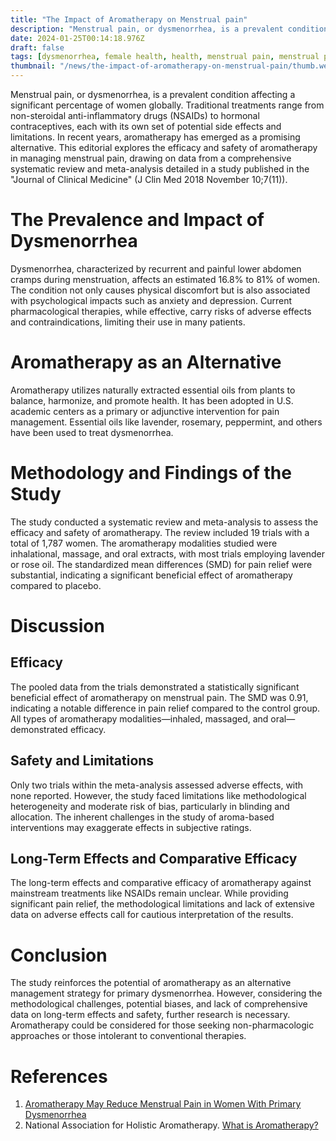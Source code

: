```yaml
---
title: "The Impact of Aromatherapy on Menstrual pain"
description: "Menstrual pain, or dysmenorrhea, is a prevalent condition affecting a significant percentage of women globally. Traditional treatments range from non-steroidal anti-inflammatory drugs (NSAIDs) to hormonal contraceptives, each with its own set of potential side effects and limitations. In recent years, aromatherapy has emerged as a promising alternative."
date: 2024-01-25T00:14:18.976Z
draft: false
tags: [dysmenorrhea, female health, health, menstrual pain, menstrual pain management, menstrual pain treatment, aromatherapy, menstrual cramps]
thumbnail: "/news/the-impact-of-aromatherapy-on-menstrual-pain/thumb.webp"
---
```


Menstrual pain, or dysmenorrhea, is a prevalent condition affecting a significant percentage of women globally. Traditional treatments range from non-steroidal anti-inflammatory drugs (NSAIDs) to hormonal contraceptives, each with its own set of potential side effects and limitations. In recent years, aromatherapy has emerged as a promising alternative. This editorial explores the efficacy and safety of aromatherapy in managing menstrual pain, drawing on data from a comprehensive systematic review and meta-analysis detailed in a study published in the "Journal of Clinical Medicine" (J Clin Med 2018 November 10;7(11)).

# The Prevalence and Impact of Dysmenorrhea

Dysmenorrhea, characterized by recurrent and painful lower abdomen cramps during menstruation, affects an estimated 16.8% to 81% of women. The condition not only causes physical discomfort but is also associated with psychological impacts such as anxiety and depression. Current pharmacological therapies, while effective, carry risks of adverse effects and contraindications, limiting their use in many patients.

# Aromatherapy as an Alternative

Aromatherapy utilizes naturally extracted essential oils from plants to balance, harmonize, and promote health. It has been adopted in U.S. academic centers as a primary or adjunctive intervention for pain management. Essential oils like lavender, rosemary, peppermint, and others have been used to treat dysmenorrhea.

# Methodology and Findings of the Study

The study conducted a systematic review and meta-analysis to assess the efficacy and safety of aromatherapy. The review included 19 trials with a total of 1,787 women. The aromatherapy modalities studied were inhalational, massage, and oral extracts, with most trials employing lavender or rose oil. The standardized mean differences (SMD) for pain relief were substantial, indicating a significant beneficial effect of aromatherapy compared to placebo.

# Discussion

## Efficacy

The pooled data from the trials demonstrated a statistically significant beneficial effect of aromatherapy on menstrual pain. The SMD was 0.91, indicating a notable difference in pain relief compared to the control group. All types of aromatherapy modalities—inhaled, massaged, and oral—demonstrated efficacy.

## Safety and Limitations

Only two trials within the meta-analysis assessed adverse effects, with none reported. However, the study faced limitations like methodological heterogeneity and moderate risk of bias, particularly in blinding and allocation. The inherent challenges in the study of aroma-based interventions may exaggerate effects in subjective ratings.

## Long-Term Effects and Comparative Efficacy

The long-term effects and comparative efficacy of aromatherapy against mainstream treatments like NSAIDs remain unclear. While providing significant pain relief, the methodological limitations and lack of extensive data on adverse effects call for cautious interpretation of the results.

# Conclusion

The study reinforces the potential of aromatherapy as an alternative management strategy for primary dysmenorrhea. However, considering the methodological challenges, potential biases, and lack of comprehensive data on long-term effects and safety, further research is necessary. Aromatherapy could be considered for those seeking non-pharmacologic approaches or those intolerant to conventional therapies.


# References

1. [Aromatherapy May Reduce Menstrual Pain in Women With Primary Dysmenorrhea](https://doi.org/10.1016/j.explore.2019.02.007)
2. National Association for Holistic Aromatherapy. [What is Aromatherapy?](https://naha.org/explore-aromatherapy/about-aromatherapy/what-is-aromatherapy)
